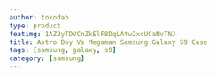 ```yaml
---
author: tokodab
type: product
featimg: 1AZ2yTDVCnZkElF8DqLAtw2xcUCaNvTNJ
title: Astro Boy Vs Megaman Samsung Galaxy S9 Case
tags: [samsung, galaxy, s9]
category: [samsung]
---
```

